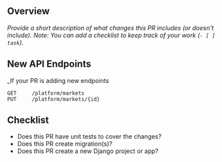 ## Overview
_Provide a short description of what changes this PR includes (or doesn't include)._
_Note: You can add a checklist to keep track of your work (`- [ ] task`)._


## New API Endpoints
_If your PR is adding new endpoints
```
GET		/platform/markets
PUT		/platform/markets/{id}
```


## Checklist
- Does this PR have unit tests to cover the changes?
- Does this PR create migration(s)?
- Does this PR create a new Django project or app?
